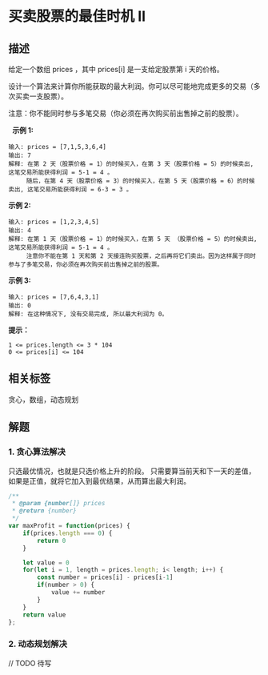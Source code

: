 # 买卖股票的最佳时机 II

## 描述

给定一个数组 prices ，其中 prices[i] 是一支给定股票第 i 天的价格。

设计一个算法来计算你所能获取的最大利润。你可以尽可能地完成更多的交易（多次买卖一支股票）。

注意：你不能同时参与多笔交易（你必须在再次购买前出售掉之前的股票）。

 
**示例 1:**
```
输入: prices = [7,1,5,3,6,4]
输出: 7
解释: 在第 2 天（股票价格 = 1）的时候买入，在第 3 天（股票价格 = 5）的时候卖出, 这笔交易所能获得利润 = 5-1 = 4 。
     随后，在第 4 天（股票价格 = 3）的时候买入，在第 5 天（股票价格 = 6）的时候卖出, 这笔交易所能获得利润 = 6-3 = 3 。
```
**示例 2:**
```
输入: prices = [1,2,3,4,5]
输出: 4
解释: 在第 1 天（股票价格 = 1）的时候买入，在第 5 天 （股票价格 = 5）的时候卖出, 这笔交易所能获得利润 = 5-1 = 4 。
     注意你不能在第 1 天和第 2 天接连购买股票，之后再将它们卖出。因为这样属于同时参与了多笔交易，你必须在再次购买前出售掉之前的股票。
```
**示例 3:**
```
输入: prices = [7,6,4,3,1]
输出: 0
解释: 在这种情况下, 没有交易完成, 所以最大利润为 0。
```

**提示：**

```
1 <= prices.length <= 3 * 104
0 <= prices[i] <= 104
```

## 相关标签

贪心，数组，动态规划

## 解题

### 1. 贪心算法解决

只选最优情况，也就是只选价格上升的阶段。
只需要算当前天和下一天的差值，如果是正值，就将它加入到最优结果，从而算出最大利润。

```js
/**
 * @param {number[]} prices
 * @return {number}
 */
var maxProfit = function(prices) {
    if(prices.length === 0) {
        return 0
    }

    let value = 0
    for(let i = 1, length = prices.length; i< length; i++) {
        const number = prices[i] - prices[i-1]
        if(number > 0) {
            value += number
        }
    }
    return value
};
```

### 2. 动态规划解决

// TODO 待写

